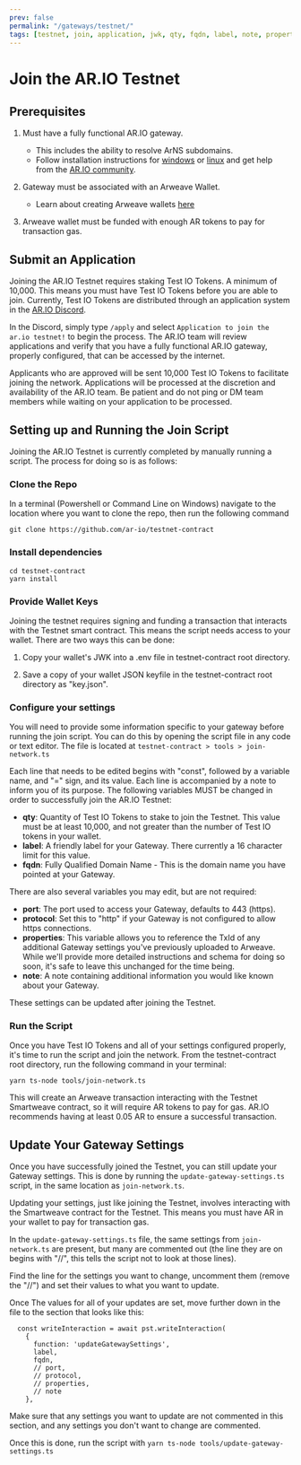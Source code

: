 ```yaml
---
prev: false
permalink: "/gateways/testnet/"
tags: [testnet, join, application, jwk, qty, fqdn, label, note, properties]
---
```


# Join the AR.IO Testnet

## Prerequisites

1. Must have a fully functional AR.IO gateway.
    - This includes the ability to resolve ArNS subdomains.
    - Follow installation instructions for [windows](/gateways/ar-io-node/windows-setup) or [linux](/gateways/ar-io-node/linux-setup) and get help from the [AR.IO community](https://discord.gg/7zUPfN4D6g).

2. Gateway must be associated with an Arweave Wallet.
    - Learn about creating Arweave wallets [here](/../wallet)

3. Arweave wallet must be funded with enough AR tokens to pay for transaction gas.

## Submit an Application

Joining the AR.IO Testnet requires staking Test IO Tokens. A minimum of 10,000. This means you must have Test IO Tokens before you are able to join. Currently, Test IO Tokens are distributed through an application system in the [AR.IO Discord](https://discord.gg/7zUPfN4D6g).

In the Discord, simply type `/apply` and select `Application to join the ar.io testnet!` to begin the process. The AR.IO team will review applications and verify that you have a fully functional AR.IO gateway, properly configured, that can be accessed by the internet.

Applicants who are approved will be sent 10,000 Test IO Tokens to facilitate joining the network. Applications will be processed at the discretion and availability of the AR.IO team. Be patient and do not ping or DM team members while waiting on your application to be processed.

## Setting up and Running the Join Script

Joining the AR.IO Testnet is currently completed by manually running a script. The process for doing so is as follows:

### Clone the Repo

In a terminal (Powershell or Command Line on Windows) navigate to the location where you want to clone the repo, then run the following command

```
git clone https://github.com/ar-io/testnet-contract
```

### Install dependencies

```
cd testnet-contract
yarn install
```

### Provide Wallet Keys

Joining the testnet requires signing and funding a transaction that interacts with the Testnet smart contract. This means the script needs access to your wallet. There are two ways this can be done:

1. Copy your wallet's JWK into a .env file in testnet-contract root directory.

2. Save a copy of your wallet JSON keyfile in the testnet-contract root directory as "key.json".

### Configure your settings

You will need to provide some information specific to your gateway before running the join script. You can do this by opening the script file in any code or text editor. The file is located at `testnet-contract > tools > join-network.ts`

Each line that needs to be edited begins with "const", followed by a variable name, and "=" sign, and its value. Each line is accompanied by a note to inform you of its purpose. The following variables MUST be changed in order to successfully join the AR.IO Testnet:

- **qty**: Quantity of Test IO Tokens to stake to join the Testnet. This value must be at least 10,000, and not greater than the number of Test IO tokens in your wallet.
- **label**: A friendly label for your Gateway. There currently a 16 character limit for this value.
- **fqdn**: Fully Qualified Domain Name - This is the domain name you have pointed at your Gateway.

There are also several variables you may edit, but are not required:

- **port**: The port used to access your Gateway, defaults to 443 (https).
- **protocol**: Set this to "http" if your Gateway is not configured to allow https connections.
- **properties**: This variable allows you to reference the TxId of any additional Gateway settings you've previously uploaded to Arweave. While we'll provide more detailed instructions and schema for doing so soon, it's safe to leave this unchanged for the time being.
- **note**: A note containing additional information you would like known about your Gateway.

These settings can be updated after joining the Testnet.

### Run the Script

Once you have Test IO Tokens and all of your settings configured properly, it's time to run the script and join the network. From the testnet-contract root directory, run the following command in your terminal:

```
yarn ts-node tools/join-network.ts
```

This will create an Arweave transaction interacting with the Testnet Smartweave contract, so it will require AR tokens to pay for gas. AR.IO recommends having at least 0.05 AR to ensure a successful transaction.



## Update Your Gateway Settings

Once you have successfully joined the Testnet, you can still update your Gateway settings. This is done by running the `update-gateway-settings.ts` script, in the same location as `join-network.ts`.

Updating your settings, just like joining the Testnet, involves interacting with the Smartweave contract for the Testnet. This means you must have AR in your wallet to pay for transaction gas.

In the `update-gateway-settings.ts` file, the same settings from `join-network.ts` are present, but many are commented out (the line they are on begins with "//", this tells the script not to look at those lines).

Find the line for the settings you want to change, uncomment them (remove the "//") and set their values to what you want to update.

Once The values for all of your updates are set, move further down in the file to the section that looks like this:

```
  const writeInteraction = await pst.writeInteraction(
    {
      function: 'updateGatewaySettings',
      label,
      fqdn,
      // port,
      // protocol,
      // properties,
      // note
    },
```

Make sure that any settings you want to update are not commented in this section, and any settings you don't want to change are commented.

Once this is done, run the script with `yarn ts-node tools/update-gateway-settings.ts`

